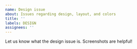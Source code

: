 ```yaml
---
name: Design issue
about: Issues regarding design, layout, and colors
title: ''
labels: DESIGN
assignees: ''
---
```


Let us know what the design issue is. Screenshots are helpful!
